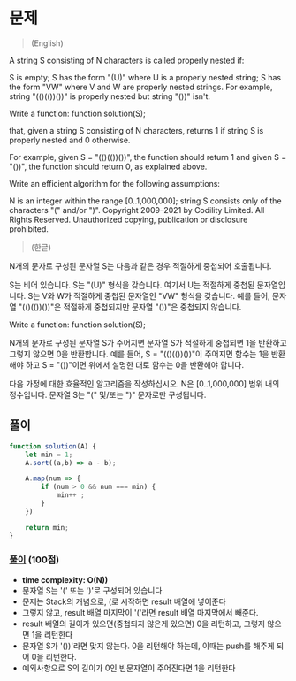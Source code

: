 # 문제
> (English)

A string S consisting of N characters is called properly nested if:

S is empty;
S has the form "(U)" where U is a properly nested string;
S has the form "VW" where V and W are properly nested strings.
For example, string "(()(())())" is properly nested but string "())" isn't.

Write a function:
function solution(S);

that, given a string S consisting of N characters, returns 1 if string S is properly nested and 0 otherwise.

For example, given S = "(()(())())", the function should return 1 and given S = "())", the function should return 0, as explained above.

Write an efficient algorithm for the following assumptions:

N is an integer within the range [0..1,000,000];
string S consists only of the characters "(" and/or ")".
Copyright 2009–2021 by Codility Limited. All Rights Reserved. Unauthorized copying, publication or disclosure prohibited.

> (한글)

N개의 문자로 구성된 문자열 S는 다음과 같은 경우 적절하게 중첩되어 호출됩니다.

S는 비어 있습니다.
S는 "(U)" 형식을 갖습니다. 여기서 U는 적절하게 중첩된 문자열입니다.
S는 V와 W가 적절하게 중첩된 문자열인 "VW" 형식을 갖습니다.
예를 들어, 문자열 "(()(())())"은 적절하게 중첩되지만 문자열 "())"은 중첩되지 않습니다.

Write a function:
function solution(S);

N개의 문자로 구성된 문자열 S가 주어지면 문자열 S가 적절하게 중첩되면 1을 반환하고 그렇지 않으면 0을 반환합니다.
예를 들어, S = "(()(())())"이 주어지면 함수는 1을 반환해야 하고 S = "())"이면 위에서 설명한 대로 함수는 0을 반환해야 합니다.

다음 가정에 대한 효율적인 알고리즘을 작성하십시오.
N은 [0..1,000,000] 범위 내의 정수입니다.
문자열 S는 "(" 및/또는 ")" 문자로만 구성됩니다.

## 풀이

```javascript
function solution(A) {
    let min = 1;
    A.sort((a,b) => a - b);

    A.map(num => {
        if (num > 0 && num === min) {
            min++ ;
        }
    })

    return min;
}
```

### [풀이](https://app.codility.com/demo/results/trainingEHCYHX-VPN/) (100점)
- **time complexity: O(N))** 
- 문자열 S는 '(' 또는 ')'로 구성되어 있습니다. 
- 문제는 Stack의 개념으로, (로 시작하면 result 배열에 넣어준다
- 그렇지 않고, result 배열 마지막이 '('라면 result 배열 마지막에서 빼준다.
- result 배열의 길이가 있으면(중첩되지 않은게 있으면) 0을 리턴하고, 그렇지 않으면 1을 리턴한다
- 문자열 S가 '())'라면 맞지 않는다. 0을 리턴해야 하는데, 이때는 push를 해주게 되어 0을 리턴한다.
- 예외사항으로 S의 길이가 0인 빈문자열이 주어진다면 1을 리턴한다